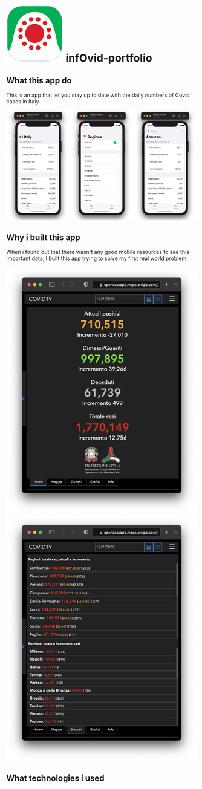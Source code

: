 # ![icon](infOvid-readme-asset/icon.png) infOvid-portfolio

## What this app do

This is an app that let you stay up to date with the daily numbers of Covid cases in Italy.

![Italy View](infOvid-readme-asset/infOvid-screens.png)

## Why i built this app

When i found out that there wasn't any good mobile resources to see this important data, I built this app trying to solve my first real world problem.

![Italy View From Website](infOvid-readme-asset/website-italy-view.png)
![Italy View From Website](infOvid-readme-asset/website-regions-list.png)

## What technologies i used

